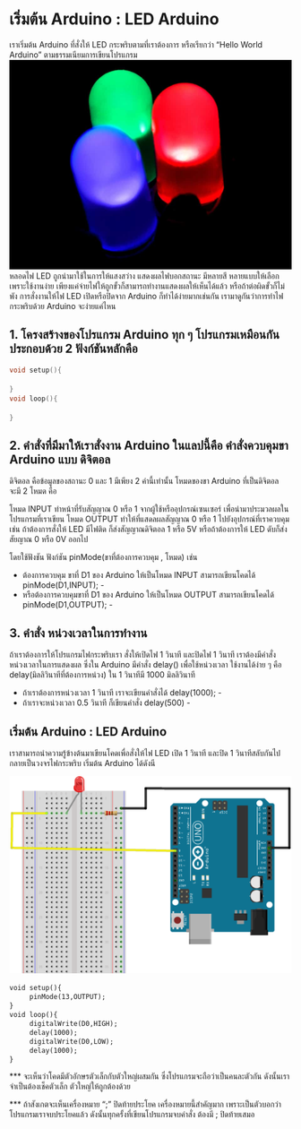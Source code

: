 # เริ่มต้น Arduino : LED Arduino
เราเริ่มต้น Arduino ที่สั่งให้ LED กระพริบตามที่เราต้องการ หรือเรียกว่า “Hello World Arduino” ตามธรรมเนียมการเขียนโปรแกรม
![RBG-LED](img/RBG-LED.jpg)
หลอดไฟ LED ถูกนำมาใช้ในการให้แสงสว่าง แสดงผลไฟบอกสถานะ มีหลายสี หลายแบบให้เลือก เพราะใช้งานง่าย เพียงแค่จ่ายไฟให้ถูกขั้วก็สามารถทำงานแสดงผลให้เห็นได้แล้ว หรือถ้าต่อผิดขั้วก็ไม่พัง
การสั่งงานให้ไฟ LED เปิดหรือปิดจาก Arduino ก็ทำได้ง่ายมากเช่นกัน เรามาดูกันว่าการทำไฟกระพริบด้วย Arduino จะง่ายแค่ไหน

## 1. โครงสร้างของโปรแกรม Arduino ทุก ๆ โปรแกรมเหมือนกัน ประกอบด้วย 2 ฟังก์ชันหลักคือ

```cpp
void setup(){
 
}
void loop(){

}
```

## 2. คำสั่งที่มีมาให้เราสั่งงาน Arduino ในแลปนี้คือ คำสั่งควบคุมขา Arduino แบบ ดิจิตอล
ดิจิตอล คือข้อมูลของสถานะ 0 และ 1 มีเพียง 2 ค่านี้เท่านั้น
โหมดของขา Arduino ที่เป็นดิจิตอล จะมี 2 โหมด คือ

 โหมด INPUT ทำหน้าที่รับสัญญาณ 0 หรือ 1 จากผู้ใช้หรืออุปกรณ์เซนเซอร์ เพื่อนำมาประมวลผลในโปรแกรมที่เราเขียน
 โหมด OUTPUT  ทำให้ที่แสดลผลสัญญาณ 0 หรือ 1 ไปยังอุปกรณ์ที่เราควบคุม เช่น ถ้าต้องการสั่งให้ LED มีไฟติด ก็ส่งสัญญาณดิจิตอล 1 หรือ 5V หรือถ้าต้องการให้ LED ดับก็ส่งสัยญาณ 0 หรือ 0V ออกไป
  
โดยใช้ฟังชัน
 ฟังก์ชัน pinMode(ขาที่ต้องการควบคุม , โหมด) เช่น 
  - ต้องการควบคุม ขาที่ D1 ของ Arduino ให้เป็นโหมด INPUT  สามารถเขียนโคดได้ pinMode(D1,INPUT); -
  - หรือต้องการควบคุมขาที่ D1 ของ Arduino ให้เป็นโหมด OUTPUT สามารถเขียนโคดได้ pinMode(D1,OUTPUT); -
  
## 3. คำสั่ง หน่วงเวลาในการทำงาน
ถ้าเราต้องการให้โปรแกรมไฟกระพริบเรา สั่งให้เปิดไฟ 1 วินาที และปิดไฟ 1 วินาที เราต้องมีคำสั่งหน่วงเวลาในการแสดงผล ซึ่งใน Arduino มีคำสั่ง delay() เพื่อใช้หน่วงเวลา ใช้งานได้ง่าย ๆ คือ
    delay(มิลลิวินาทีที่ต้องการหน่วง) ใน 1 วินาทีมี 1000 มิลลิวินาที
   - ถ้าเราต้องการหน่วงเวลา 1 วินาที เราจะเขียนคำสั่งได้ delay(1000); -
   - ถ้าเราจะหน่วงเวลา 0.5 วินาที ก็เขียนคำสั่ง delay(500) -
  
## เริ่มต้น Arduino : LED Arduino
เราสามารถนำความรู้ข้างต้นมาเขียนโคดเพื่อสั่งให้ไฟ LED เปิด 1 วินาที และปิด 1 วินาทีสลับกันไป กลายเป็นวงจรไฟกระพริบ เริ่มต้น Arduino ได้ดังนี

![Hardware-Setup](img/Hardware-Setup.png)

```
void setup(){
     pinMode(13,OUTPUT);
}
void loop(){
     digitalWrite(D0,HIGH);
     delay(1000);
     digitalWrite(D0,LOW);
     delay(1000);
}
```

*** จะเห็นว่าโคดมีตัวอักษรตัวเล็กกับตัวใหญ่ผสมกัน ซึ่งโปรแกรมจะถือว่าเป็นคนละตัวกัน ดังนั้นเราจำเป็นต้องเช็คตัวเล็ก ตัวใหญ่ให้ถูกต้องด้วย

*** ถ้าสังเกตจะเห็นเครื่องหมาย “;” ปิดท้ายประโยค เครื่องหมายนี้สำคัญมาก เพราะเป็นตัวบอกว่าโปรแกรมเราจบประโยคแล้ว ดังนั้นทุกครั้งที่เขียนโปรแกรมจบคำสั่ง ต้องมี ; ปิดท้ายเสมอ
